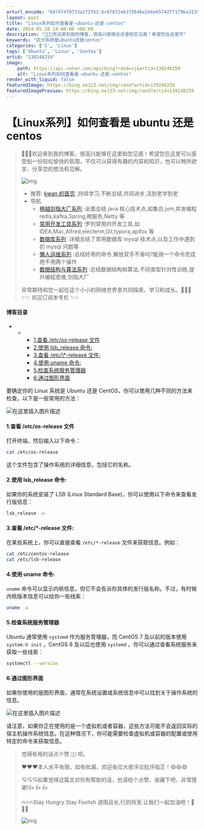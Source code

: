 ```yaml
---
arturl_encode: "68747470733a2f2f62:6c6f672e6373646e2e6e65742f71796a31393932303730342f:61727469636c652f64657461696c732f313339323438323539"
layout: post
title: "Linux系列如何查看是-ubuntu-还是-centos"
date: 2024-05-28 14:00:00 +08:00
description: "💝💝💝欢迎来到我的博客，很高兴能够在这里和您见面！希望您在这里可"
keywords: "区分系统是ubuntu还是centos"
categories: ['S', 'Linux']
tags: ['Ubuntu', 'Linux', 'Centos']
artid: "139248259"
image:
    path: https://api.vvhan.com/api/bing?rand=sj&artid=139248259
    alt: "Linux系列如何查看是-ubuntu-还是-centos"
render_with_liquid: false
featuredImage: https://bing.ee123.net/img/rand?artid=139248259
featuredImagePreview: https://bing.ee123.net/img/rand?artid=139248259
---
```


# 【Linux系列】如何查看是 ubuntu 还是 centos

> 💝💝💝欢迎来到我的博客，很高兴能够在这里和您见面！希望您在这里可以感受到一份轻松愉快的氛围，不仅可以获得有趣的内容和知识，也可以畅所欲言、分享您的想法和见解。
>   
> ![img](https://i-blog.csdnimg.cn/blog_migrate/5b7d56665d406fee3159289ac61fa974.jpeg#pic_center)
>
> * 推荐:
>   [kwan 的首页](https://qinyingjie.blog.csdn.net/?type=blog)
>   ,持续学习,不断总结,共同进步,活到老学到老
> * 导航
>   + [檀越剑指大厂系列](https://blog.csdn.net/qyj19920704/category_11763029.html)
>     :全面总结 java 核心技术点,如集合,jvm,并发编程 redis,kafka,Spring,微服务,Netty 等
>   + [常用开发工具系列](https://blog.csdn.net/qyj19920704/category_11474211.html)
>     :罗列常用的开发工具,如 IDEA,Mac,Alfred,electerm,Git,typora,apifox 等
>   + [数据库系列](https://blog.csdn.net/qyj19920704/category_11474265.html)
>     :详细总结了常用数据库 mysql 技术点,以及工作中遇到的 mysql 问题等
>   + [懒人运维系列](https://blog.csdn.net/qyj19920704/category_7540627.html)
>     :总结好用的命令,解放双手不香吗?能用一个命令完成绝不用两个操作
>   + [数据结构与算法系列](https://blog.csdn.net/qyj19920704/category_11480075.html)
>     :总结数据结构和算法,不同类型针对性训练,提升编程思维,剑指大厂
>
> 非常期待和您一起在这个小小的网络世界里共同探索、学习和成长。💝💝💝 ✨✨ 欢迎订阅本专栏 ✨✨

#### 博客目录

* + - [1.查看 /etc/os-release 文件](#1_etcosrelease__18)
    - [2.使用 lsb\_release 命令:](#2_lsb_release__28)
    - [3.查看 /etc/\\*-release 文件:](#3_etcrelease__36)
    - [4.使用 uname 命令:](#4_uname__45)
    - [5.检查系统服务管理器](#5_53)
    - [6.通过图形界面](#6_61)

要确定你的 Linux 系统是 Ubuntu 还是 CentOS，你可以使用几种不同的方法来检查。以下是一些常用的方法：
  
![在这里插入图片描述](https://i-blog.csdnimg.cn/blog_migrate/c4af842e6963b58e08a18bbd9a3e600e.png#pic_center)

#### 1.查看 /etc/os-release 文件

打开终端，然后输入以下命令：

```bash
cat /etc/os-release

```

这个文件包含了操作系统的详细信息，包括它的名称。

#### 2.使用 lsb\_release 命令:

如果你的系统安装了 LSB (Linux Standard Base)，你可以使用以下命令来查看发行版信息：

```bash
lsb_release -a

```

#### 3.查看 /etc/\*-release 文件:

在某些系统上，你可以直接查看
`/etc/*-release`
文件来获取信息。例如：

```bash
cat /etc/centos-release
cat /etc/lsb-release

```

#### 4.使用 uname 命令:

`uname`
命令可以显示内核信息，但它不会告诉你具体的发行版名称。不过，有时候内核版本信息可以给你一些线索：

```bash
uname -a

```

#### 5.检查系统服务管理器

Ubuntu 通常使用
`systemd`
作为服务管理器，而 CentOS 7 及以前的版本使用
`system-V init`
，CentOS 8 及以后也使用
`systemd`
。你可以通过查看系统服务来获取一些线索：

```bash
systemctl --version

```

#### 6.通过图形界面

如果你使用的是图形界面，通常在系统设置或系统信息中可以找到关于操作系统的信息。
  
![在这里插入图片描述](https://i-blog.csdnimg.cn/blog_migrate/b976f332a8281b0775ba8cb3a1584666.png#pic_center)

请注意，如果你正在使用的是一个虚拟机或者容器，这些方法可能不会返回实际的宿主机操作系统信息。在这种情况下，你可能需要检查虚拟机或容器的配置或使用特定的命令来获取信息。

> 觉得有用的话点个赞
> `👍🏻`
> 呗。
>   
> ❤️❤️❤️本人水平有限，如有纰漏，欢迎各位大佬评论批评指正！😄😄😄
>
> 💘💘💘如果觉得这篇文对你有帮助的话，也请给个点赞、收藏下吧，非常感谢!👍 👍 👍
>
> 🔥🔥🔥Stay Hungry Stay Foolish 道阻且长,行则将至,让我们一起加油吧！🌙🌙🌙
>
> ![img](https://i-blog.csdnimg.cn/blog_migrate/101469850485989da7dda6f53e80e19d.gif#pic_center)